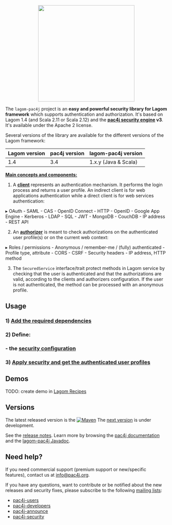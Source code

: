 <p align="center">
  <img src="https://www.pac4j.org/img/logo-lagom.png" width="300" />
</p>

The `lagom-pac4j` project is an **easy and powerful security library for Lagom framework** which supports authentication and authorization.
It's based on Lagom 1.4 (and Scala 2.11 or Scala 2.12) and the **[pac4j security engine](https://github.com/pac4j/pac4j) v3**. 
It's available under the Apache 2 license.

Several versions of the library are available for the different versions of the Lagom framework:

| Lagom version | pac4j version | lagom-pac4j version
|---------------|---------------|--------------------
| 1.4           | 3.4           | 1.x.y (Java & Scala)

[**Main concepts and components:**](http://www.pac4j.org/docs/main-concepts-and-components.html)

1) A [**client**](http://www.pac4j.org/docs/clients.html) represents an authentication mechanism. It performs the login process and returns a user profile. An indirect client is for web applications authentication while a direct client is for web services authentication:

&#9656; OAuth - SAML - CAS - OpenID Connect - HTTP - OpenID - Google App Engine - Kerberos - LDAP - SQL - JWT - MongoDB - CouchDB - IP address - REST API

2) An [**authorizer**](http://www.pac4j.org/docs/authorizers.html) is meant to check authorizations on the authenticated user profile(s) or on the current web context:

&#9656; Roles / permissions - Anonymous / remember-me / (fully) authenticated - Profile type, attribute -  CORS - CSRF - Security headers - IP address, HTTP method

3) The `SecuredService` interface/trait protect methods in Lagom service by checking that the user is authenticated and that the authorizations are valid, according to the clients and authorizers configuration.
If the user is not authenticated, the method can be processed with an anonymous profile.

## Usage

### 1) [Add the required dependencies](https://github.com/pac4j/lagom-pac4j/wiki/Dependencies)

### 2) Define:

### - the [security configuration](https://github.com/pac4j/lagom-pac4j/wiki/Security-configuration)

### 3) [Apply security and get the authenticated user profiles](https://github.com/pac4j/lagom-pac4j/wiki/Apply-security)

## Demos

TODO: create demo in [Lagom Recipes](https://github.com/lagom/lagom-recipes)

## Versions

The latest released version is the [![Maven](https://img.shields.io/maven-central/v/org.pac4j/lagom-pac4j-parent.svg)](https://search.maven.org/search?q=a:lagom-pac4j-parent%20AND%20g:org.pac4j)
The [next version](https://github.com/pac4j/lagom-pac4j/wiki/Next-version) is under development.

See the [release notes](https://github.com/pac4j/lagom-pac4j/releases). Learn more by browsing the [pac4j documentation](http://www.pac4j.org/3.3.x/docs/index.html) and the [lagom-pac4j Javadoc](http://www.javadoc.io/doc/org.pac4j/lagom-pac4j/).

## Need help?

If you need commercial support (premium support or new/specific features), contact us at [info@pac4j.org](mailto:info@pac4j.org).

If you have any questions, want to contribute or be notified about the new releases and security fixes, please subscribe to the following [mailing lists](http://www.pac4j.org/mailing-lists.html):

- [pac4j-users](https://groups.google.com/forum/?hl=en#!forum/pac4j-users)
- [pac4j-developers](https://groups.google.com/forum/?hl=en#!forum/pac4j-dev)
- [pac4j-announce](https://groups.google.com/forum/?hl=en#!forum/pac4j-announce)
- [pac4j-security](https://groups.google.com/forum/#!forum/pac4j-security)
